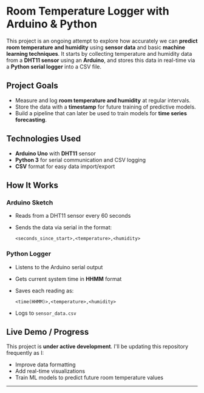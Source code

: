 # Room Temperature Logger with Arduino & Python

This project is an ongoing attempt to explore how accurately we can **predict room temperature and humidity** using **sensor data** and basic 
**machine learning techniques**. It starts by collecting temperature and humidity 
data from a **DHT11 sensor** using an **Arduino**, and stores this data in real-time via a **Python serial logger** into a CSV file.

##  Project Goals

* Measure and log **room temperature and humidity** at regular intervals.
* Store the data with a **timestamp** for future training of predictive models.
* Build a pipeline that can later be used to train models for **time series forecasting**.

##  Technologies Used

* **Arduino Uno** with **DHT11** sensor
* **Python 3** for serial communication and CSV logging
* **CSV** format for easy data import/export

##  How It Works

### Arduino Sketch

* Reads from a DHT11 sensor every 60 seconds
* Sends the data via serial in the format:

  ```
  <seconds_since_start>,<temperature>,<humidity>
  ```

### Python Logger

* Listens to the Arduino serial output
* Gets current system time in **HHMM** format
* Saves each reading as:

  ```
  <time(HHMM)>,<temperature>,<humidity>
  ```
* Logs to `sensor_data.csv`

##  Live Demo / Progress

This project is **under active development**. I'll be updating this repository frequently as I:

* Improve data formatting
* Add real-time visualizations
* Train ML models to predict future room temperature values


---

